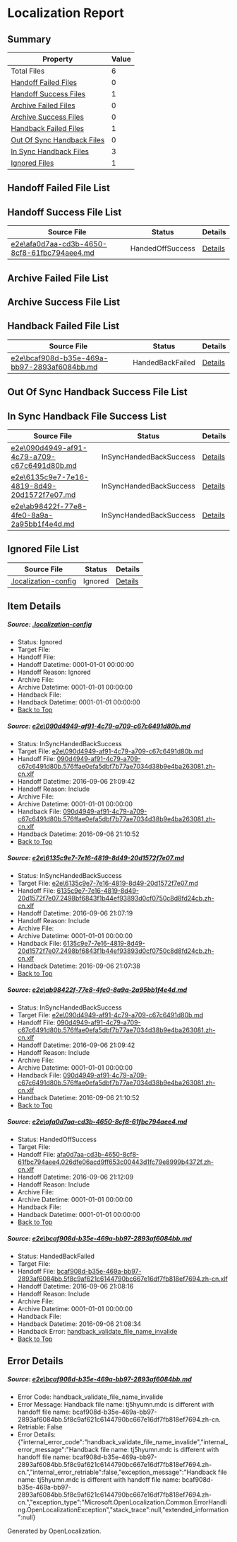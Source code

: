 # <a name='report-top'></a> Localization Report

## Summary
 Property | Value 
 -------- | ----- 
 Total Files | 6
[ Handoff Failed Files ](#handoff-failed-list)| 0
[ Handoff Success Files ](#handoff-success-list)| 1
[ Archive Failed Files ](#archive-failed-list)| 0
[ Archive Success Files ](#archive-success-list)| 0
[ Handback Failed Files ](#handback-failed-list)| 1
[ Out Of Sync Handback Files ](#outofsync-handback-success-list)| 0
[ In Sync Handback Files ](#insync-handback-success-list)| 3
[ Ignored Files ](#ignored-list)| 1

## <a name='handoff-failed-list'></a> Handoff Failed File List

## <a name='handoff-success-list'></a> Handoff Success File List
 Source File | Status | Details 
 ----------- | ------ | ------- 
 [e2e\afa0d7aa-cd3b-4650-8cf8-61fbc794aee4.md](https://github.com/OpenLocalizationTestOrg/ol-test0/blob/c2d288e36fd5366c710b21be8f407a701e6bae5c/e2e/afa0d7aa-cd3b-4650-8cf8-61fbc794aee4.md) | HandedOffSuccess | [Details](#75c0b74b03d50c5a67a7dee2663abfac3135cd7f4)

## <a name='archive-failed-list'></a> Archive Failed File List

## <a name='archive-success-list'></a> Archive Success File List

## <a name='handback-failed-list'></a> Handback Failed File List
 Source File | Status | Details 
 ----------- | ------ | ------- 
 [e2e\bcaf908d-b35e-469a-bb97-2893af6084bb.md](https://github.com/OpenLocalizationTestOrg/ol-test0/blob/15b28a6f001ed377c333832c4e31499bac3ec42b/e2e/bcaf908d-b35e-469a-bb97-2893af6084bb.md) | HandedBackFailed | [Details](#a26234319e873565a2e26342ff3100d9f87387f75)

## <a name='outofsync-handback-success-list'></a> Out Of Sync Handback Success File List

## <a name='insync-handback-success-list'></a> In Sync Handback File Success List
 Source File | Status | Details 
 ----------- | ------ | ------- 
 [e2e\090d4949-af91-4c79-a709-c67c6491d80b.md](https://github.com/OpenLocalizationTestOrg/ol-test0/blob/927ca739b149b4cb30261eefaddd16e4ccf1a8c1/e2e/090d4949-af91-4c79-a709-c67c6491d80b.md) | InSyncHandedBackSuccess | [Details](#0945094355e0fb83aac99e44adcb7de38d7282a91)
 [e2e\6135c9e7-7e16-4819-8d49-20d1572f7e07.md](https://github.com/OpenLocalizationTestOrg/ol-test0/blob/61d217e797adaf31013006819b7bf71ca89bbb21/e2e/6135c9e7-7e16-4819-8d49-20d1572f7e07.md) | InSyncHandedBackSuccess | [Details](#8c42ebf02f0c5d228cead3b331ab793cd13d51ef2)
 [e2e\ab98422f-77e8-4fe0-8a9a-2a95bb1f4e4d.md](https://github.com/OpenLocalizationTestOrg/ol-test0/blob/c2d288e36fd5366c710b21be8f407a701e6bae5c/e2e/ab98422f-77e8-4fe0-8a9a-2a95bb1f4e4d.md) | InSyncHandedBackSuccess | [Details](#0945094355e0fb83aac99e44adcb7de38d7282a93)

## <a name='ignored-list'></a> Ignored File List
 Source File | Status | Details 
 ----------- | ------ | ------- 
 [.localization-config](https://github.com/OpenLocalizationTestOrg/ol-test0/blob/c2d288e36fd5366c710b21be8f407a701e6bae5c/.localization-config) | Ignored | [Details](#3d4f252ac210baf56311d7e97dcc2db10974dbd20)

## Item Details
##### <a name='3d4f252ac210baf56311d7e97dcc2db10974dbd20'></a> Source: [.localization-config](https://github.com/OpenLocalizationTestOrg/ol-test0/blob/c2d288e36fd5366c710b21be8f407a701e6bae5c/.localization-config)
* Status: Ignored
* Target File: 
* Handoff File: 
* Handoff Datetime: 0001-01-01 00:00:00
* Handoff Reason: Ignored
* Archive File: 
* Archive Datetime: 0001-01-01 00:00:00
* Handback File: 
* Handback Datetime: 0001-01-01 00:00:00
* [Back to Top](#report-top)

##### <a name='0945094355e0fb83aac99e44adcb7de38d7282a91'></a> Source: [e2e\090d4949-af91-4c79-a709-c67c6491d80b.md](https://github.com/OpenLocalizationTestOrg/ol-test0/blob/927ca739b149b4cb30261eefaddd16e4ccf1a8c1/e2e/090d4949-af91-4c79-a709-c67c6491d80b.md)
* Status: InSyncHandedBackSuccess
* Target File: [e2e\090d4949-af91-4c79-a709-c67c6491d80b.md](https://github.com/OpenLocalizationTestOrg/ol-test0-zhcn/blob/fe8e4f4f9620ab1b0b35b3d019dea1a50453c744/e2e/090d4949-af91-4c79-a709-c67c6491d80b.md)
* Handoff File: [090d4949-af91-4c79-a709-c67c6491d80b.576ffae0efa5dbf7b77ae7034d38b9e4ba263081.zh-cn.xlf](https://github.com/OpenLocalizationTestOrg/ol-test0-handoff/blob/2bbfe5aae6b3d2268a5251ee53f80946b9983419/ol-handoff/OpenLocalizationTestOrg/ol-test0-zhcn/ci/ht/090d4949-af91-4c79-a709-c67c6491d80b.576ffae0efa5dbf7b77ae7034d38b9e4ba263081.zh-cn.xlf)
* Handoff Datetime: 2016-09-06 21:09:42
* Handoff Reason: Include
* Archive File: 
* Archive Datetime: 0001-01-01 00:00:00
* Handback File: [090d4949-af91-4c79-a709-c67c6491d80b.576ffae0efa5dbf7b77ae7034d38b9e4ba263081.zh-cn.xlf](https://github.com/OpenLocalizationTestOrg/ol-test0-handback/blob/3ebd6d9c414e97067abee997b32f859760a64af8/ol-handback/OpenLocalizationTestOrg/ol-test0-zhcn/ci/ht/090d4949-af91-4c79-a709-c67c6491d80b.576ffae0efa5dbf7b77ae7034d38b9e4ba263081.zh-cn.xlf)
* Handback Datetime: 2016-09-06 21:10:52
* [Back to Top](#report-top)

##### <a name='8c42ebf02f0c5d228cead3b331ab793cd13d51ef2'></a> Source: [e2e\6135c9e7-7e16-4819-8d49-20d1572f7e07.md](https://github.com/OpenLocalizationTestOrg/ol-test0/blob/61d217e797adaf31013006819b7bf71ca89bbb21/e2e/6135c9e7-7e16-4819-8d49-20d1572f7e07.md)
* Status: InSyncHandedBackSuccess
* Target File: [e2e\6135c9e7-7e16-4819-8d49-20d1572f7e07.md](https://github.com/OpenLocalizationTestOrg/ol-test0-zhcn/blob/91a200d6f5d92d57a835af1d32679d44e262a171/e2e/6135c9e7-7e16-4819-8d49-20d1572f7e07.md)
* Handoff File: [6135c9e7-7e16-4819-8d49-20d1572f7e07.2498bf6843f1b44ef93893d0cf0750c8d8fd24cb.zh-cn.xlf](https://github.com/OpenLocalizationTestOrg/ol-test0-handoff/blob/192a1de37a5f3d37646a2d0bef4cb7d7b6ab358a/ol-handoff/OpenLocalizationTestOrg/ol-test0-zhcn/ci/ht/6135c9e7-7e16-4819-8d49-20d1572f7e07.2498bf6843f1b44ef93893d0cf0750c8d8fd24cb.zh-cn.xlf)
* Handoff Datetime: 2016-09-06 21:07:19
* Handoff Reason: Include
* Archive File: 
* Archive Datetime: 0001-01-01 00:00:00
* Handback File: [6135c9e7-7e16-4819-8d49-20d1572f7e07.2498bf6843f1b44ef93893d0cf0750c8d8fd24cb.zh-cn.xlf](https://github.com/OpenLocalizationTestOrg/ol-test0-handback/blob/9e8f3e176fa185c38b466a9dbb2f09f9cd36cae3/ol-handback/OpenLocalizationTestOrg/ol-test0-zhcn/ci/ht/6135c9e7-7e16-4819-8d49-20d1572f7e07.2498bf6843f1b44ef93893d0cf0750c8d8fd24cb.zh-cn.xlf)
* Handback Datetime: 2016-09-06 21:07:38
* [Back to Top](#report-top)

##### <a name='0945094355e0fb83aac99e44adcb7de38d7282a93'></a> Source: [e2e\ab98422f-77e8-4fe0-8a9a-2a95bb1f4e4d.md](https://github.com/OpenLocalizationTestOrg/ol-test0/blob/c2d288e36fd5366c710b21be8f407a701e6bae5c/e2e/ab98422f-77e8-4fe0-8a9a-2a95bb1f4e4d.md)
* Status: InSyncHandedBackSuccess
* Target File: [e2e\090d4949-af91-4c79-a709-c67c6491d80b.md](https://github.com/OpenLocalizationTestOrg/ol-test0-zhcn/blob/fe8e4f4f9620ab1b0b35b3d019dea1a50453c744/e2e/090d4949-af91-4c79-a709-c67c6491d80b.md)
* Handoff File: [090d4949-af91-4c79-a709-c67c6491d80b.576ffae0efa5dbf7b77ae7034d38b9e4ba263081.zh-cn.xlf](https://github.com/OpenLocalizationTestOrg/ol-test0-handoff/blob/2bbfe5aae6b3d2268a5251ee53f80946b9983419/ol-handoff/OpenLocalizationTestOrg/ol-test0-zhcn/ci/ht/090d4949-af91-4c79-a709-c67c6491d80b.576ffae0efa5dbf7b77ae7034d38b9e4ba263081.zh-cn.xlf)
* Handoff Datetime: 2016-09-06 21:09:42
* Handoff Reason: Include
* Archive File: 
* Archive Datetime: 0001-01-01 00:00:00
* Handback File: [090d4949-af91-4c79-a709-c67c6491d80b.576ffae0efa5dbf7b77ae7034d38b9e4ba263081.zh-cn.xlf](https://github.com/OpenLocalizationTestOrg/ol-test0-handback/blob/3ebd6d9c414e97067abee997b32f859760a64af8/ol-handback/OpenLocalizationTestOrg/ol-test0-zhcn/ci/ht/090d4949-af91-4c79-a709-c67c6491d80b.576ffae0efa5dbf7b77ae7034d38b9e4ba263081.zh-cn.xlf)
* Handback Datetime: 2016-09-06 21:10:52
* [Back to Top](#report-top)

##### <a name='75c0b74b03d50c5a67a7dee2663abfac3135cd7f4'></a> Source: [e2e\afa0d7aa-cd3b-4650-8cf8-61fbc794aee4.md](https://github.com/OpenLocalizationTestOrg/ol-test0/blob/c2d288e36fd5366c710b21be8f407a701e6bae5c/e2e/afa0d7aa-cd3b-4650-8cf8-61fbc794aee4.md)
* Status: HandedOffSuccess
* Target File: 
* Handoff File: [afa0d7aa-cd3b-4650-8cf8-61fbc794aee4.026dfe06acd9ff653c00443d1fc79e8999b4372f.zh-cn.xlf](https://github.com/OpenLocalizationTestOrg/ol-test0-handoff/blob/5fb21fac578caafd720ca5a23e0f2a2a5e6410f8/ol-handoff/OpenLocalizationTestOrg/ol-test0-zhcn/ci/ht/afa0d7aa-cd3b-4650-8cf8-61fbc794aee4.026dfe06acd9ff653c00443d1fc79e8999b4372f.zh-cn.xlf)
* Handoff Datetime: 2016-09-06 21:12:09
* Handoff Reason: Include
* Archive File: 
* Archive Datetime: 0001-01-01 00:00:00
* Handback File: 
* Handback Datetime: 0001-01-01 00:00:00
* [Back to Top](#report-top)

##### <a name='a26234319e873565a2e26342ff3100d9f87387f75'></a> Source: [e2e\bcaf908d-b35e-469a-bb97-2893af6084bb.md](https://github.com/OpenLocalizationTestOrg/ol-test0/blob/15b28a6f001ed377c333832c4e31499bac3ec42b/e2e/bcaf908d-b35e-469a-bb97-2893af6084bb.md)
* Status: HandedBackFailed
* Target File: 
* Handoff File: [bcaf908d-b35e-469a-bb97-2893af6084bb.5f8c9af621c6144790bc667e16df7fb818ef7694.zh-cn.xlf](https://github.com/OpenLocalizationTestOrg/ol-test0-handoff/blob/ec052050c43271223128256b6a56ef178463720a/ol-handoff/OpenLocalizationTestOrg/ol-test0-zhcn/ci/ht/bcaf908d-b35e-469a-bb97-2893af6084bb.5f8c9af621c6144790bc667e16df7fb818ef7694.zh-cn.xlf)
* Handoff Datetime: 2016-09-06 21:08:16
* Handoff Reason: Include
* Archive File: 
* Archive Datetime: 0001-01-01 00:00:00
* Handback File: 
* Handback Datetime: 2016-09-06 21:08:34
* Handback Error: [handback_validate_file_name_invalide](#a26234319e873565a2e26342ff3100d9f87387f75handback_validate_file_name_invalide)
* [Back to Top](#report-top)


## Error Details
##### <a name='a26234319e873565a2e26342ff3100d9f87387f75handback_validate_file_name_invalide'></a> Source: [e2e\bcaf908d-b35e-469a-bb97-2893af6084bb.md](#a26234319e873565a2e26342ff3100d9f87387f75)
* Error Code: handback_validate_file_name_invalide
* Error Message: Handback file name: tj5hyumn.mdc is different with handoff file name: bcaf908d-b35e-469a-bb97-2893af6084bb.5f8c9af621c6144790bc667e16df7fb818ef7694.zh-cn.
* Retriable: False
* Error Details: {"internal_error_code":"handback_validate_file_name_invalide","internal_error_message":"Handback file name: tj5hyumn.mdc is different with handoff file name: bcaf908d-b35e-469a-bb97-2893af6084bb.5f8c9af621c6144790bc667e16df7fb818ef7694.zh-cn.","internal_error_retriable":false,"exception_message":"Handback file name: tj5hyumn.mdc is different with handoff file name: bcaf908d-b35e-469a-bb97-2893af6084bb.5f8c9af621c6144790bc667e16df7fb818ef7694.zh-cn.","exception_type":"Microsoft.OpenLocalization.Common.ErrorHandling.OpenLocalizationException","stack_trace":null,"extended_information":null}


Generated by OpenLocalization.
